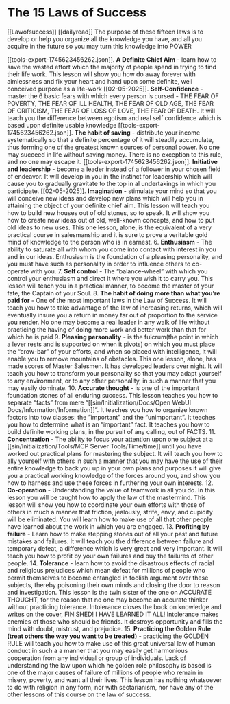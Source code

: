 # The 15 Laws of Success
[[Lawofsuccess]] [[dailyread]]
The purpose of these fifteen laws is to develop or help you organize all the knowledge you have, and all you acquire in the future so you may turn this knowledge into POWER

 [[tools-export-1745623456262.json]]. **A Definite Chief Aim**  - learn how to save the wasted effort which the majority of people spend in trying to find their life work. This lesson will show you how do away forever with aimlessness and fix your heart and hand upon some definite, well conceived purpose as a life-work
 [[02-05-2025]]. **Self-Confidence** - master the 6 basic fears with which every person is cursed - THE FEAR OF POVERTY, THE FEAR OF ILL HEALTH, THE FEAR OF OLD AGE, THE FEAR OF CRITICISM, THE FEAR OF LOSS OF LOVE, THE FEAR OF DEATH. It will teach you the difference between egotism and real self confidence which is based upon definite usable knowledge
 [[tools-export-1745623456262.json]]. **The habit of saving** - distribute your income systematically so that a definite percentage of it will steadily accumulate, thus forming one of the greatest known sources of personal power. No one may succeed in life without saving money. There is no exception to this rule, and no one may escape it.
 [[tools-export-1745623456262.json]]. **Initiative and leadership** - become a leader instead of a follower in your chosen field of endeavor. It will develop in you in the instinct for leadership which will cause you to gradually gravitate to the top in al undertakings in which you participate.
 [[02-05-2025]]. **Imagination** - stimulate your mind so that you will conceive new ideas and develop new plans which will help you in attaining the object of your definite chief aim. This lesson will teach you how to build new houses out of old stones, so to speak. It will show you how to create new ideas out of old, well-known concepts, and how to put old ideas to new uses. This one lesson, alone, is the equivalent of a very practical course in salesmanship and it is sure to prove a veritable gold mind of knowledge to the person who is in earnest.
 6. **Enthusiasm** - The ability to saturate all with whom you come into contact with interest in you and in our ideas. Enthusiasm is the foundation of a pleasing personality, and you must have such as personality in order to influence others to co-operate with you.
 7. **Self control** - The “balance-wheel” with which you control your enthusiasm and direct it where you wish it to carry you. This lesson will teach you in a practical manner, to become the master of your fate, the Captain of your Soul.
 8. **The habit of doing more than what you’re paid for** - One of the most important laws in the Law of Success. It will teach you how to take advantage of the law of increasing returns, which will eventually insure you a return in money far out of proportion to the service you render. No one may become a real leader in any walk of life without practicing the having of doing more work and better work than that for which he is paid
 9. **Pleasing personality** - is the fulcrum(the point in which a lever rests and is supported on when it pivots) on which you must place the “crow-bar” of your efforts, and when so placed with intelligence, it will enable you to remove mountains of obstacles. This one lesson, alone, has made scores of Master Salesmen. It has developed leaders over night. It will teach you how to transform your personality so that you may adapt yourself to any environment, or to any other personality, in such a manner that you may easily dominate.
10. **Accurate thought** - is one of the important foundation stones of all enduring success. This lesson teaches you how to separate “facts” from mere “[[sin/Initialization/Docs/Open WebUI Docs/Information/Information]]”. It teaches you how to organize known factors into tow classes: the ”important” and the “unimportant”. It teaches you how to determine what is an “important” fact. It teaches you how to build definite working plans, in the pursuit of any calling, out of FACTS.
11. **Concentration** - The ability to focus your attention upon one subject at a [[sin/Initialization/Tools/MCP Server Tools/Time/time]] until you have worked out practical plans for mastering the subject. It will teach you how to ally yourself with others in such a manner that you may have the use of their entire knowledge to back you up in your own plans and purposes it will give you a practical working knowledge of the forces around you, and show you how to harness and use these forces in furthering your own interests.
12. **Co-operation** - Understanding the value of teamwork in all you do. In this lesson you will be taught how to apply the law of the mastermind. This lesson will show you how to coordinate your own efforts with those of others in much a manner that friction, jealously, strife, envy, and cupidity will be eliminated. You will learn how to make use of all that other people have learned about the work in which you are engaged.
13. **Profiting by failure** - Learn how to make stepping stones out of all your past and future mistakes and failures. It will teach you the difference between failure and temporary defeat, a difference which is very great and very important. It will teach you how to profit by your own failures and buy the failures of other people.
14. **Tolerance** - learn how to avoid the disastrous effects of racial and religious prejudices which mean defeat for millions of people who permit themselves to become entangled in foolish argument over these subjects, thereby poisoning their own minds and closing the door to reason and investigation. This lesson is the twin sister of the one on ACCURATE THOUGHT, for the reason that no one may become an accurate thinker without practicing tolerance. Intolerance closes the book on knowledge and writes on the cover, FINISHED! I HAVE LEARNED IT ALL! Intolerance makes enemies of those who should be friends. It destroys opportunity and fills the mind with doubt, mistrust, and prejudice.
15. **Practicing the Golden Rule (treat others the way you want to be treated)** - practicing the GOLDEN RULE will teach you how to make use of this great universal law of human conduct in such a a manner that you may easily get harmonious cooperation from any individual or group of individuals. Lack of understanding the law upon which he golden role philosophy is based is one of the major causes of failure of millions of people who remain in misery, poverty, and want all their lives. This lesson has nothing whatsoever to do with religion in any form, nor with sectarianism, nor have any of the other lessons of this course on the law of success.